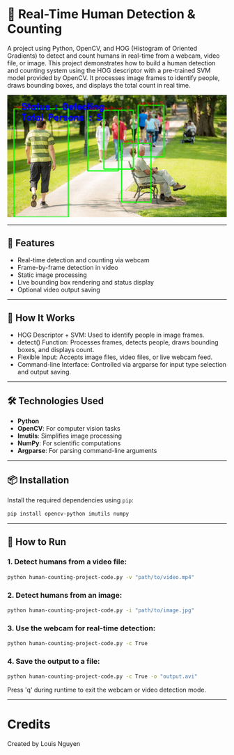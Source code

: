 # 👥 Real-Time Human Detection & Counting

A project using Python, OpenCV, and HOG (Histogram of Oriented Gradients) to detect and count humans in real-time from a webcam, video file, or image. This project demonstrates how to build a human detection and counting system using the HOG descriptor with a pre-trained SVM model provided by OpenCV. It processes image frames to identify people, draws bounding boxes, and displays the total count in real time.

<img src="output1.png" alt="example image">

---

## 🎯 Features
- Real-time detection and counting via webcam
- Frame-by-frame detection in video
- Static image processing
- Live bounding box rendering and status display
- Optional video output saving

--- 

## 🧠 How It Works
- HOG Descriptor + SVM: Used to identify people in image frames.
- detect() Function: Processes frames, detects people, draws bounding boxes, and displays count.
- Flexible Input: Accepts image files, video files, or live webcam feed.
- Command-line Interface: Controlled via argparse for input type selection and output saving.

---

## 🛠️ Technologies Used

- **Python**
- **OpenCV**: For computer vision tasks
- **Imutils**: Simplifies image processing
- **NumPy**: For scientific computations
- **Argparse**: For parsing command-line arguments

---

## 📦 Installation

Install the required dependencies using `pip`:

```bash
pip install opencv-python imutils numpy
```

---

## 🚀 How to Run

### 1. Detect humans from a video file:
```bash
python human-counting-project-code.py -v "path/to/video.mp4"
```
### 2. Detect humans from an image:
```bash
python human-counting-project-code.py -i "path/to/image.jpg"
```

### 3. Use the webcam for real-time detection:
```bash
python human-counting-project-code.py -c True
```

### 4. Save the output to a file:
```bash
python human-counting-project-code.py -c True -o "output.avi"
```

Press 'q' during runtime to exit the webcam or video detection mode.

---

# Credits
Created by Louis Nguyen
